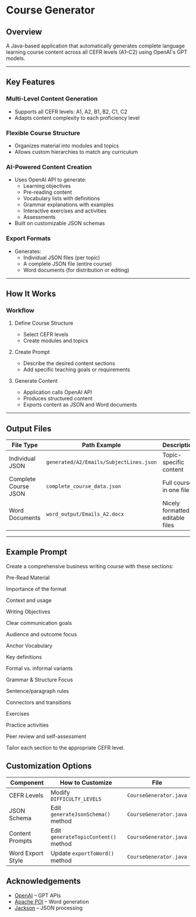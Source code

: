 # Course Generator

## Overview  
A Java-based application that automatically generates complete language learning course content across all CEFR levels (A1–C2) using OpenAI's GPT models.

---

## Key Features

### Multi-Level Content Generation
- Supports all CEFR levels: A1, A2, B1, B2, C1, C2
- Adapts content complexity to each proficiency level

### Flexible Course Structure
- Organizes material into modules and topics
- Allows custom hierarchies to match any curriculum

### AI-Powered Content Creation
- Uses OpenAI API to generate:
  - Learning objectives  
  - Pre-reading content  
  - Vocabulary lists with definitions  
  - Grammar explanations with examples  
  - Interactive exercises and activities  
  - Assessments  
- Built on customizable JSON schemas

### Export Formats
- Generates:
  - Individual JSON files (per topic)  
  - A complete JSON file (entire course)  
  - Word documents (for distribution or editing)

---

## How It Works

### Workflow
1. Define Course Structure  
   - Select CEFR levels  
   - Create modules and topics

2. Create Prompt  
   - Describe the desired content sections  
   - Add specific teaching goals or requirements

3. Generate Content  
   - Application calls OpenAI API  
   - Produces structured content  
   - Exports content as JSON and Word documents

---

## Output Files

| File Type             | Path Example                                        | Description                              |
|-----------------------|-----------------------------------------------------|------------------------------------------|
| Individual JSON       | `generated/A2/Emails/SubjectLines.json`             | Topic-specific content                   |
| Complete Course JSON  | `complete_course_data.json`                         | Full course in one file                  |
| Word Documents        | `word_output/Emails_A2.docx`                        | Nicely formatted editable files          |

---

## Example Prompt
Create a comprehensive business writing course with these sections:

Pre-Read Material

Importance of the format

Context and usage

Writing Objectives

Clear communication goals

Audience and outcome focus

Anchor Vocabulary

Key definitions

Formal vs. informal variants

Grammar & Structure Focus

Sentence/paragraph rules

Connectors and transitions

Exercises

Practice activities

Peer review and self-assessment

Tailor each section to the appropriate CEFR level.

## Customization Options

| Component         | How to Customize                          | File                         |
|-------------------|-------------------------------------------|------------------------------|
| CEFR Levels       | Modify `DIFFICULTY_LEVELS`                | `CourseGenerator.java`       |
| JSON Schema       | Edit `generateJsonSchema()` method        | `CourseGenerator.java`       |
| Content Prompts   | Edit `generateTopicContent()` method      | `CourseGenerator.java`       |
| Word Export Style | Update `exportToWord()` method            | `CourseGenerator.java`       |




## Acknowledgements
- [OpenAI](https://openai.com/) – GPT APIs  
- [Apache POI](https://poi.apache.org/) – Word generation  
- [Jackson](https://github.com/FasterXML/jackson) – JSON processing 

